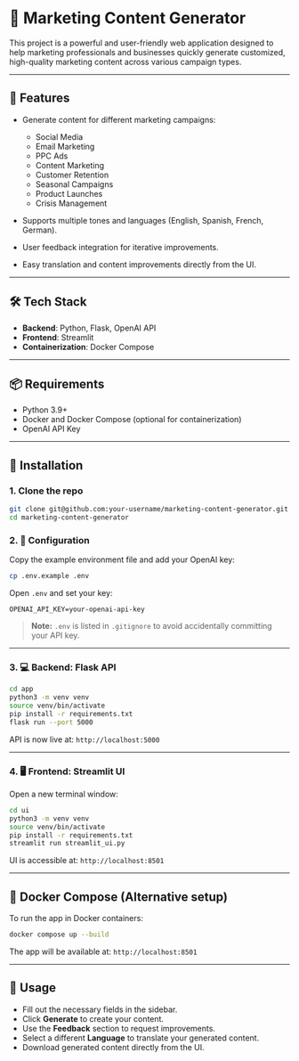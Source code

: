 # 🚀 Marketing Content Generator

This project is a powerful and user-friendly web application designed to help marketing professionals and businesses quickly generate customized, high-quality marketing content across various campaign types.

---

## 🎯 Features

* Generate content for different marketing campaigns:

  * Social Media
  * Email Marketing
  * PPC Ads
  * Content Marketing
  * Customer Retention
  * Seasonal Campaigns
  * Product Launches
  * Crisis Management

* Supports multiple tones and languages (English, Spanish, French, German).

* User feedback integration for iterative improvements.

* Easy translation and content improvements directly from the UI.

---

## 🛠️ Tech Stack

* **Backend**: Python, Flask, OpenAI API
* **Frontend**: Streamlit
* **Containerization**: Docker Compose

---

## 📦 Requirements

* Python 3.9+
* Docker and Docker Compose (optional for containerization)
* OpenAI API Key

---

## 🚧 Installation

### 1. Clone the repo

```bash
git clone git@github.com:your-username/marketing-content-generator.git
cd marketing-content-generator
```

### 2. 🔐 Configuration

Copy the example environment file and add your OpenAI key:

```bash
cp .env.example .env
```

Open `.env` and set your key:

```env
OPENAI_API_KEY=your-openai-api-key
```

> **Note:** `.env` is listed in `.gitignore` to avoid accidentally committing your API key.

---

### 3. 💻 Backend: Flask API

```bash
cd app
python3 -m venv venv
source venv/bin/activate
pip install -r requirements.txt
flask run --port 5000
```

API is now live at: `http://localhost:5000`

---

### 4. 🖥️ Frontend: Streamlit UI

Open a new terminal window:

```bash
cd ui
python3 -m venv venv
source venv/bin/activate
pip install -r requirements.txt
streamlit run streamlit_ui.py
```

UI is accessible at: `http://localhost:8501`

---

## 🐳 Docker Compose (Alternative setup)

To run the app in Docker containers:

```bash
docker compose up --build
```

The app will be available at: `http://localhost:8501`

---

## 📝 Usage

* Fill out the necessary fields in the sidebar.
* Click **Generate** to create your content.
* Use the **Feedback** section to request improvements.
* Select a different **Language** to translate your generated content.
* Download generated content directly from the UI.
